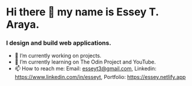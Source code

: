 # Hi there 👋 my name is Essey T. Araya.

### I design and build web applications.                              

- 🔭 I’m currently working on projects.
- 🌱 I’m currently learning on The Odin Project and YouTube.
- 📫 How to reach me: Email: esseyt3@gmail.com, Linkedin: https://www.linkedin.com/in/esseyt, Portfolio: https://essey.netlify.app
